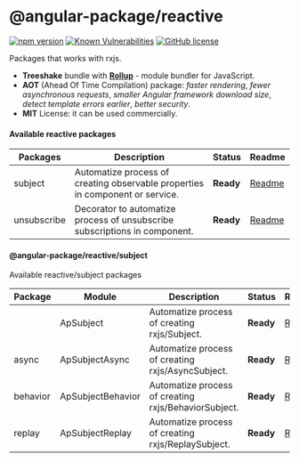 # @angular-package/reactive

[![npm version](https://badge.fury.io/js/%40angular-package%2Freactive.svg)](https://badge.fury.io/js/%40angular-package%2Freactive)
[![Known Vulnerabilities](https://snyk.io/test/npm/@angular-package/reactive/badge.svg)](https://snyk.io/test/npm/@angular-package/reactive)
[![GitHub license](https://img.shields.io/github/license/angular-package/angular-package.svg)](https://github.com/angular-package/angular-package/blob/master/LICENSE)

Packages that works with rxjs.

* **Treeshake** bundle with **[Rollup](https://rollupjs.org/#introduction)** - module bundler for JavaScript.
* **AOT** (Ahead Of Time Compilation) package: *faster rendering*, *fewer asynchronous requests*, *smaller Angular framework download size*, *detect template errors earlier*, *better security*.
* **MIT** License: it can be used commercially.

#### Available reactive packages

| Packages         | Description                                    | Status      | Readme       |
|------------------|------------------------------------------------|-------------|--------------|
| subject | Automatize process of creating observable properties in component or service.   | **Ready**  | [Readme][0] |
| unsubscribe | Decorator to automatize process of unsubscribe subscriptions in component. | **Ready**  | [Readme][1] |

#### @angular-package/reactive/subject

Available reactive/subject packages

| Package  | Module            | Description                                          | Status     | Readme      |
|----------|-------------------|------------------------------------------------------|------------|-------------|
|         | ApSubject         | Automatize process of creating rxjs/Subject.         | **Ready**  | [Readme][2] |
| async   | ApSubjectAsync    | Automatize process of creating rxjs/AsyncSubject.    | **Ready**  | [Readme][3] |
| behavior| ApSubjectBehavior | Automatize process of creating rxjs/BehaviorSubject. | **Ready**  | [Readme][4] |
| replay  | ApSubjectReplay   | Automatize process of creating rxjs/ReplaySubject.   | **Ready**  | [Readme][5] |


[0]: https://github.com/angular-package/angular-package/tree/master/packages/reactive/packages/subject#readme
[1]: https://github.com/angular-package/angular-package/tree/master/packages/reactive/packages/unsubscribe#readme
[2]: https://github.com/angular-package/angular-package/tree/master/packages/reactive/packages/subject/#readme
[3]: https://github.com/angular-package/angular-package/tree/master/packages/reactive/packages/subject/async#readme
[4]: https://github.com/angular-package/angular-package/tree/master/packages/reactive/packages/subject/behavior#readme
[5]: https://github.com/angular-package/angular-package/tree/master/packages/reactive/packages/subject/replay#readme
